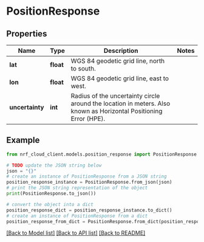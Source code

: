 # PositionResponse


## Properties

Name | Type | Description | Notes
------------ | ------------- | ------------- | -------------
**lat** | **float** | WGS 84 geodetic grid line, north to south. | 
**lon** | **float** | WGS 84 geodetic grid line, east to west. | 
**uncertainty** | **int** | Radius of the uncertainty circle around the location in meters. Also known as Horizontal Positioning Error (HPE). | 

## Example

```python
from nrf_cloud_client.models.position_response import PositionResponse

# TODO update the JSON string below
json = "{}"
# create an instance of PositionResponse from a JSON string
position_response_instance = PositionResponse.from_json(json)
# print the JSON string representation of the object
print(PositionResponse.to_json())

# convert the object into a dict
position_response_dict = position_response_instance.to_dict()
# create an instance of PositionResponse from a dict
position_response_from_dict = PositionResponse.from_dict(position_response_dict)
```
[[Back to Model list]](../README.md#documentation-for-models) [[Back to API list]](../README.md#documentation-for-api-endpoints) [[Back to README]](../README.md)


